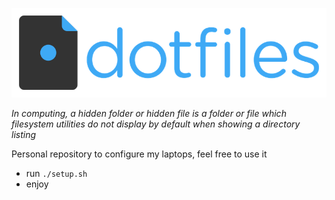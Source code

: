 ![dotfiles](img/dotfiles.png)

*In computing, a hidden folder or hidden file is a folder or file which filesystem utilities do not display by default when showing a directory listing*

Personal repository to configure my laptops, feel free to use it

- run `./setup.sh`
- enjoy
